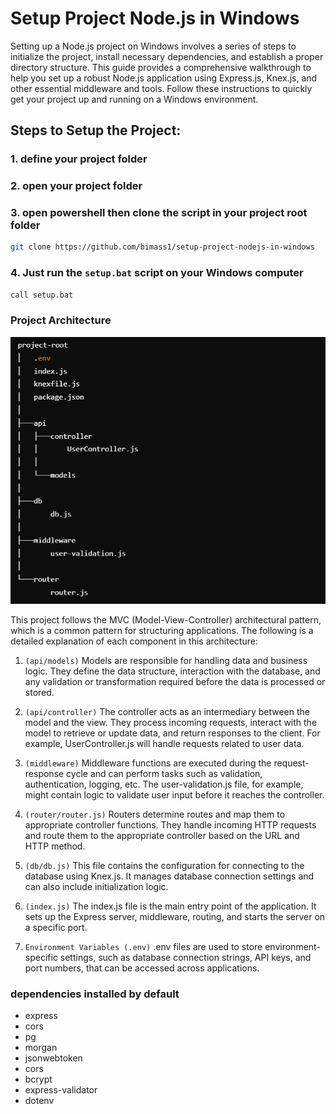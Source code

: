 # Setup Project Node.js in Windows
Setting up a Node.js project on Windows involves a series of steps to initialize the project, install necessary dependencies, and establish a proper directory structure. This guide provides a comprehensive walkthrough to help you set up a robust Node.js application using Express.js, Knex.js, and other essential middleware and tools. Follow these instructions to quickly get your project up and running on a Windows environment.


## Steps to Setup the Project:
### 1. define your project folder
### 2. open your project folder
### 3. open powershell then clone the script in your project root folder
```bash
git clone https://github.com/bimass1/setup-project-nodejs-in-windows
```
### 4. Just run the `setup.bat` script on your Windows computer

```bash
call setup.bat
```

### Project Architecture
![Project Architecture](./img/tes.png)

This project follows the MVC (Model-View-Controller) architectural pattern, which is a common pattern for structuring applications. The following is a detailed explanation of each component in this architecture:

1. `(api/models)`
Models are responsible for handling data and business logic. They define the data structure, interaction with the database, and any validation or transformation required before the data is processed or stored.

2. `(api/controller)`
The controller acts as an intermediary between the model and the view. They process incoming requests, interact with the model to retrieve or update data, and return responses to the client. For example, UserController.js will handle requests related to user data.

3. `(middleware)`
Middleware functions are executed during the request-response cycle and can perform tasks such as validation, authentication, logging, etc. The user-validation.js file, for example, might contain logic to validate user input before it reaches the controller.

4. `(router/router.js)`
Routers determine routes and map them to appropriate controller functions. They handle incoming HTTP requests and route them to the appropriate controller based on the URL and HTTP method.

5. `(db/db.js)`
This file contains the configuration for connecting to the database using Knex.js. It manages database connection settings and can also include initialization logic.

6. `(index.js)`
The index.js file is the main entry point of the application. It sets up the Express server, middleware, routing, and starts the server on a specific port.

7. `Environment Variables (.env)`
.env files are used to store environment-specific settings, such as database connection strings, API keys, and port numbers, that can be accessed across applications.

### dependencies installed by default
- express
- cors
- pg
- morgan
- jsonwebtoken
- cors
- bcrypt
- express-validator
- dotenv
